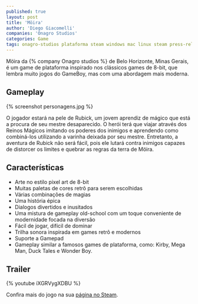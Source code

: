 ```yaml
---
published: true
layout: post
title: 'Möira'
author: 'Diego Giacomelli'
companies: 'Onagro Studios'
categories: Game
tags: onagro-studios plataforma steam windows mac linux steam press-release
---
```


Möira da {% company Onagro studios %} de Belo Horizonte, Minas Gerais, é um game de plataforma inspirado nos clássicos games de 8-bit, que lembra muito jogos do GameBoy, mas com uma abordagem mais moderna.

## Gameplay

{% screenshot personagens.jpg %}

O jogador estará na pele de Rubick, um jovem aprendiz de mágico que está a procura de seu mestre desaparecido. O herói terá que viajar através dos Reinos Mágicos imitando os poderes dos inimigos e aprendendo como combiná-los utilizando a varinha deixada por seu mestre. Entretanto, a aventura de Rubick não será fácil, pois ele lutará contra inimigos capazes de distorcer os limites e quebrar as regras da terra de Möira.

## Características
* Arte no estilo pixel art de 8-bit
* Muitas paletas de cores retrô para serem escolhidas
* Várias combinações de magias
* Uma história épica
* Dialogos divertidos e inusitados
* Uma mistura de gameplay old-school com um toque conveniente de modernidade focada na diversão
* Fácil de jogar, difícil de dominar
* Trilha sonora inspirada em games retrô e modernos
* Suporte a Gamepad
* Gameplay similar a famosos games de plataforma, como: Kirby, Mega Man, Duck Tales e Wonder Boy.


## Trailer
{% youtube iXGRVygXDBU %}

Confira mais do jogo na sua [página no Steam](https://store.steampowered.com/app/502250/Moira/).